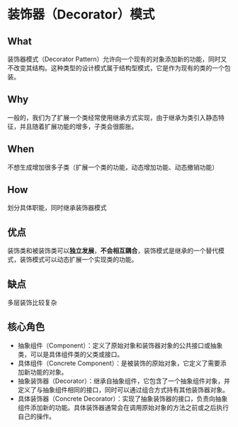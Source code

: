 # 装饰器（Decorator）模式

## What

装饰器模式（Decorator Pattern）允许向一个现有的对象添加新的功能，同时又不改变其结构。这种类型的设计模式属于结构型模式，它是作为现有的类的一个包装。

## Why

一般的，我们为了扩展一个类经常使用继承方式实现，由于继承为类引入静态特征，并且随着扩展功能的增多，子类会很膨胀。

## When

不想生成增加很多子类（扩展一个类的功能，动态增加功能、动态撤销功能）

## How

划分具体职能，同时继承装饰器模式

## 优点

装饰类和被装饰类可以**独立发展**，**不会相互耦合**，装饰模式是继承的一个替代模式，装饰模式可以动态扩展一个实现类的功能。

## 缺点

多层装饰比较复杂

## 核心角色

- 抽象组件（Component）：定义了原始对象和装饰器对象的公共接口或抽象类，可以是具体组件类的父类或接口。
- 具体组件（Concrete Component）：是被装饰的原始对象，它定义了需要添加新功能的对象。
- 抽象装饰器（Decorator）：继承自抽象组件，它包含了一个抽象组件对象，并定义了与抽象组件相同的接口，同时可以通过组合方式持有其他装饰器对象。
- 具体装饰器（Concrete Decorator）：实现了抽象装饰器的接口，负责向抽象组件添加新的功能。具体装饰器通常会在调用原始对象的方法之前或之后执行自己的操作。